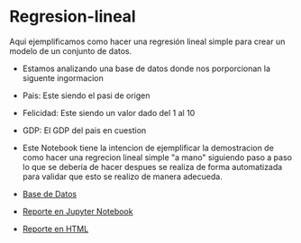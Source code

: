 # Regresion-lineal
Aqui ejemplificamos como hacer una regresión lineal simple para crear un modelo de un conjunto de datos.

- Estamos analizando una base de datos donde nos porporcionan la siguente ingormacion
- Pais: Este siendo el pasi de origen
- Felicidad: Este siendo un valor dado del 1 al 10
- GDP: El GDP del pais en cuestion

- Este Notebook tiene la intencion de ejemplificar la demostracion de como hacer una regrecion lineal simple "a mano" siguiendo paso a paso lo que se deberia de hacer
despues se realiza de forma automatizada para validar que esto se realizo de manera adecueda.

- [Base de Datos](./FelicidadyGDP.csv)
- [Reporte en Jupyter Notebook](./Regrecion_lineal.ipynb)
- [Reporte en HTML](./Regrecion_lineal.html)

